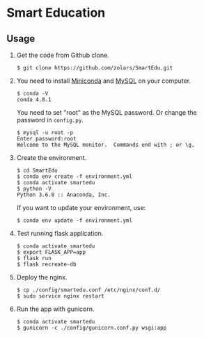# Smart Education

## Usage

1. Get the code from Github clone.

   ```
   $ git clone https://github.com/zolars/SmartEdu.git
   ```

2. You need to install [Miniconda](https://docs.conda.io/en/latest/miniconda.html) and [MySQL](http://dev.mysql.com/downloads/mysql/) on your computer.

   ```
   $ conda -V
   conda 4.8.1
   ```

   You need to set "root" as the MySQL password. Or change the password in `config.py`.

   ```
   $ mysql -u root -p
   Enter password:root
   Welcome to the MySQL monitor.  Commands end with ; or \g.
   ```

3. Create the environment.

   ```
   $ cd SmartEdu
   $ conda env create -f environment.yml
   $ conda activate smartedu
   $ python -V
   Python 3.6.8 :: Anaconda, Inc.
   ```

   If you want to update your environment, use:

   ```
   $ conda env update -f environment.yml
   ```

4. Test running flask application.
   ```
   $ conda activate smartedu
   $ export FLASK_APP=app
   $ flask run
   $ flask recreate-db
   ```

5. Deploy the nginx.
   ```
   $ cp ./config/smartedu.conf /etc/nginx/conf.d/
   $ sudo service nginx restart
   ```

6. Run the app with gunicorn.
   ```
   $ conda activate smartedu
   $ gunicorn -c ./config/gunicorn.conf.py wsgi:app
   ```